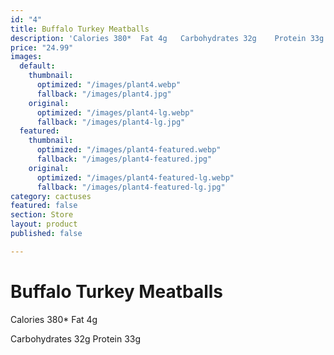 ```yaml
---
id: "4"
title: Buffalo Turkey Meatballs
description: 'Calories 380*  Fat 4g   Carbohydrates 32g    Protein 33g  '
price: "24.99"
images:
  default:
    thumbnail:
      optimized: "/images/plant4.webp"
      fallback: "/images/plant4.jpg"
    original:
      optimized: "/images/plant4-lg.webp"
      fallback: "/images/plant4-lg.jpg"
  featured:
    thumbnail:
      optimized: "/images/plant4-featured.webp"
      fallback: "/images/plant4-featured.jpg"
    original:
      optimized: "/images/plant4-featured-lg.webp"
      fallback: "/images/plant4-featured-lg.jpg"
category: cactuses
featured: false
section: Store
layout: product
published: false

---
```

# Buffalo Turkey Meatballs

Calories 380*  Fat 4g 

Carbohydrates 32g Protein 33g 